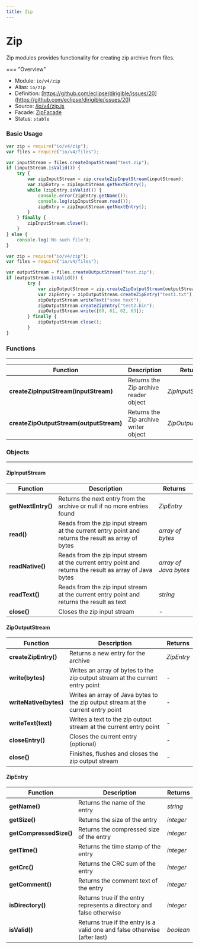 ```yaml
---
title: Zip
---
```


Zip
===

Zip modules provides functionality for creating zip archive from files.

=== "Overview"
- Module: `io/v4/zip`
- Alias: `io/zip`
- Definition: [https://github.com/eclipse/dirigible/issues/20](https://github.com/eclipse/dirigible/issues/20)
- Source: [/io/v4/zip.js](https://github.com/dirigiblelabs/api-io/blob/master/io/v4/zip.js)
- Facade: [ZipFacade](https://github.com/eclipse/dirigible/blob/master/api/api-facade/api-io/src/main/java/org/eclipse/dirigible/api/v3/io/ZipFacade.java)
- Status: `stable`


### Basic Usage

```javascript
var zip = require("io/v4/zip");
var files = require("io/v4/files");

var inputStream = files.createInputStream("test.zip");
if (inputStream.isValid()) {
    try {
        var zipInputStream = zip.createZipInputStream(inputStream);
        var zipEntry = zipInputStream.getNextEntry();
        while (zipEntry.isValid()) {
            console.error(zipEntry.getName());
            console.log(zipInputStream.read());
            zipEntry = zipInputStream.getNextEntry();
        }
    } finally {
        zipInputStream.close();
    }
} else {
    console.log('No such file');
}
```

```javascript
var zip = require("io/v4/zip");
var files = require("io/v4/files");

var outputStream = files.createOutputStream("test.zip");
if (outputStream.isValid()) {
        try {
            var zipOutputStream = zip.createZipOutputStream(outputStream);
            var zipEntry = zipOutputStream.createZipEntry("test1.txt");
            zipOutputStream.writeText("some text");
            zipOutputStream.createZipEntry("test2.bin");
            zipOutputStream.write([60, 61, 62, 63]);
        } finally {
            zipOutputStream.close();
        }
}
```

### Functions

---

Function     | Description | Returns
------------ | ----------- | --------
**createZipInputStream(inputStream)**   | Returns the Zip archive reader object | *ZipInputStream*
**createZipOutputStream(outputStream)**   | Returns the Zip archive writer object | *ZipOutputStream*



### Objects

---

#### ZipInputStream


Function     | Description | Returns
------------ | ----------- | --------
**getNextEntry()**   | Returns the next entry from the archive or null if no more entries found | *ZipEntry*
**read()**   | Reads from the zip input stream at the current entry point and returns the result as array of bytes | *array of bytes*
**readNative()**   | Reads from the zip input stream at the current entry point and returns the result as array of Java bytes | *array of Java bytes*
**readText()**   | Reads from the zip input stream at the current entry point and returns the result as text | *string*
**close()**   | Closes the zip input stream | -


#### ZipOutputStream


Function     | Description | Returns
------------ | ----------- | --------
**createZipEntry()**   | Returns a new entry for the archive | *ZipEntry*
**write(bytes)**   | Writes an array of bytes to the zip output stream at the current entry point | -
**writeNative(bytes)**   | Writes an array of Java bytes to the zip output stream at the current entry point | -
**writeText(text)**   | Writes a text to the zip output stream at the current entry point | -
**closeEntry()**   | Closes the current entry (optional) | -
**close()**   | Finishes, flushes and closes the zip output stream | -



#### ZipEntry


Function     | Description | Returns
------------ | ----------- | --------
**getName()**   | Returns the name of the entry | *string*
**getSize()**   | Returns the size of the entry | *integer*
**getCompressedSize()**   | Returns the compressed size of the entry | *integer*
**getTime()**   | Returns the time stamp of the entry | *integer*
**getCrc()**   | Returns the CRC sum of the entry | *integer*
**getComment()**   | Returns the comment text of the entry | *integer*
**isDirectory()**   | Returns true if the entry represents a directory and false otherwise | *integer*
**isValid()**   | Returns true if the entry is a valid one and false otherwise (after last) | *boolean*
